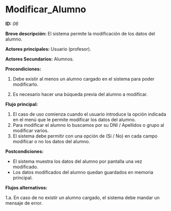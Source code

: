 # Modificar_Alumno

**ID:** *06*

**Breve descripción:**
El sistema permite la modificación de los datos del alumno.

**Actores principales:** Usuario (profesor).

**Actores Secundarios:** Alumnos.

**Precondiciones:**

1. Debe existir al menos un alumno cargado en el sistema para poder modificarlo.

2. Es necesario hacer una búqueda previa del alumno a modificar.

**Flujo principal:**

1. El caso de uso comienza cuando el usuario introduce la opción indicada en el menú que le permite modificar los datos del alumno.
2. Para modificar el alumno lo buscamos por su DNI / Apellidos o grupo al modificar varios.
3. El sistema debe permitir con una opción de (Si / No) en cada campo modificar o no los datos del alumno.

**Postcondiciones:**

* El sistema muestra los datos del alumno por pantalla una vez modificado.
* Los datos modificados del alumno quedan guardados en memoria principal.


**Flujos alternativos:**

1.a. En caso de no existir un alumno cargado, el sistema debe mandar un mensaje de error.
